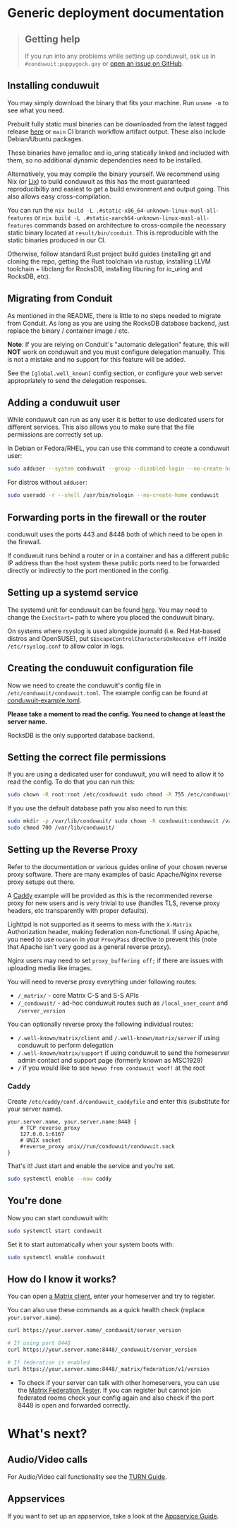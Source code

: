 # Generic deployment documentation

> ## Getting help
>
> If you run into any problems while setting up conduwuit, ask us in
> `#conduwuit:puppygock.gay` or [open an issue on
> GitHub](https://github.com/girlbossceo/conduwuit/issues/new).

## Installing conduwuit

You may simply download the binary that fits your machine. Run `uname -m` to see
what you need.

Prebuilt fully static musl binaries can be downloaded from the latest tagged
release [here](https://github.com/girlbossceo/conduwuit/releases/latest) or
`main` CI branch workflow artifact output. These also include Debian/Ubuntu packages.

These binaries have jemalloc and io_uring statically linked and included with
them, so no additional dynamic dependencies need to be installed.

Alternatively, you may compile the binary yourself. We recommend using
Nix (or [Lix](https://lix.systems)) to build conduwuit as this has the most guaranteed
reproducibiltiy and easiest to get a build environment and output going. This also
allows easy cross-compilation.

You can run the `nix build -L .#static-x86_64-unknown-linux-musl-all-features` or
`nix build -L .#static-aarch64-unknown-linux-musl-all-features` commands based
on architecture to cross-compile the necessary static binary located at
`result/bin/conduit`. This is reproducible with the static binaries produced in our CI.

Otherwise, follow standard Rust project build guides (installing git and cloning
the repo, getting the Rust toolchain via rustup, installing LLVM toolchain +
libclang for RocksDB, installing liburing for io_uring and RocksDB, etc).

## Migrating from Conduit

As mentioned in the README, there is little to no steps needed to migrate
from Conduit. As long as you are using the RocksDB database backend, just
replace the binary / container image / etc.

**Note**: If you are relying on Conduit's "automatic delegation" feature,
this will **NOT** work on conduwuit and you must configure delegation manually.
This is not a mistake and no support for this feature will be added.

See the `[global.well_known]` config section, or configure your web server
appropriately to send the delegation responses.

## Adding a conduwuit user

While conduwuit can run as any user it is better to use dedicated users for
different services. This also allows you to make sure that the file permissions
are correctly set up.

In Debian or Fedora/RHEL, you can use this command to create a conduwuit user:

```bash
sudo adduser --system conduwuit --group --disabled-login --no-create-home
```

For distros without `adduser`:

```bash
sudo useradd -r --shell /usr/bin/nologin --no-create-home conduwuit
```

## Forwarding ports in the firewall or the router

conduwuit uses the ports 443 and 8448 both of which need to be open in the
firewall.

If conduwuit runs behind a router or in a container and has a different public
IP address than the host system these public ports need to be forwarded directly
or indirectly to the port mentioned in the config.

## Setting up a systemd service

The systemd unit for conduwuit can be found
[here](../configuration/examples.md#example-systemd-unit-file). You may need to
change the `ExecStart=` path to where you placed the conduwuit binary.

On systems where rsyslog is used alongside journald (i.e. Red Hat-based distros and OpenSUSE), put `$EscapeControlCharactersOnReceive off` inside `/etc/rsyslog.conf` to allow color in logs.

## Creating the conduwuit configuration file

Now we need to create the conduwuit's config file in
`/etc/conduwuit/conduwuit.toml`. The example config can be found at
[conduwuit-example.toml](../configuration/examples.md).

**Please take a moment to read the config. You need to change at least the server name.**

RocksDB is the only supported database backend.

## Setting the correct file permissions

If you are using a dedicated user for conduwuit, you will need to allow it to
read the config. To do that you can run this:

```bash
sudo chown -R root:root /etc/conduwuit sudo chmod -R 755 /etc/conduwuit
```

If you use the default database path you also need to run this:

```bash
sudo mkdir -p /var/lib/conduwuit/ sudo chown -R conduwuit:conduwuit /var/lib/conduwuit/
sudo chmod 700 /var/lib/conduwuit/
```

## Setting up the Reverse Proxy

Refer to the documentation or various guides online of your chosen reverse proxy
software. There are many examples of basic Apache/Nginx reverse proxy setups
out there.

A [Caddy](https://caddyserver.com/) example will be provided as this
is the recommended reverse proxy for new users and is very trivial to use
(handles TLS, reverse proxy headers, etc transparently with proper defaults).

Lighttpd is not supported as it seems to mess with the `X-Matrix` Authorization
header, making federation non-functional. If using Apache, you need to use
`nocanon` in your `ProxyPass` directive to prevent this (note that Apache
isn't very good as a general reverse proxy).

Nginx users may need to set `proxy_buffering off;` if there are issues with
uploading media like images.

You will need to reverse proxy everything under following routes:
- `/_matrix/` - core Matrix C-S and S-S APIs
- `/_conduwuit/` - ad-hoc conduwuit routes such as `/local_user_count` and
`/server_version`

You can optionally reverse proxy the following individual routes:
- `/.well-known/matrix/client` and `/.well-known/matrix/server` if using
conduwuit to perform delegation
- `/.well-known/matrix/support` if using conduwuit to send the homeserver admin
contact and support page (formerly known as MSC1929)
- `/` if you would like to see `hewwo from conduwuit woof!` at the root

### Caddy

Create `/etc/caddy/conf.d/conduwuit_caddyfile` and enter this (substitute for
your server name).

```caddyfile
your.server.name, your.server.name:8448 {
    # TCP reverse_proxy
    127.0.0.1:6167
    # UNIX socket
    #reverse_proxy unix//run/conduwuit/conduwuit.sock
}
```

That's it! Just start and enable the service and you're set.

```bash
sudo systemctl enable --now caddy
```

## You're done

Now you can start conduwuit with:

```bash
sudo systemctl start conduwuit
```

Set it to start automatically when your system boots with:

```bash
sudo systemctl enable conduwuit
```

## How do I know it works?

You can open [a Matrix client](https://matrix.org/ecosystem/clients), enter your
homeserver and try to register.

You can also use these commands as a quick health check (replace
`your.server.name`).

```bash
curl https://your.server.name/_conduwuit/server_version

# If using port 8448
curl https://your.server.name:8448/_conduwuit/server_version

# If federation is enabled
curl https://your.server.name:8448/_matrix/federation/v1/version
```

- To check if your server can talk with other homeservers, you can use the
[Matrix Federation Tester](https://federationtester.matrix.org/). If you can
register but cannot join federated rooms check your config again and also check
if the port 8448 is open and forwarded correctly.

# What's next?

## Audio/Video calls

For Audio/Video call functionality see the [TURN Guide](../turn.md).

## Appservices

If you want to set up an appservice, take a look at the [Appservice
Guide](../appservices.md).
